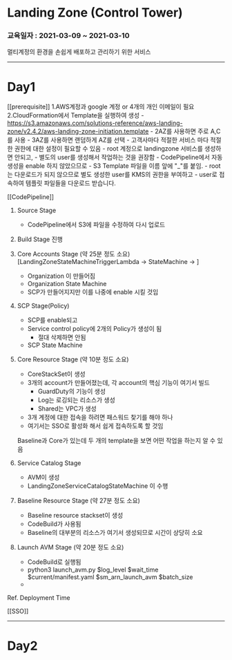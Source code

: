 # Landing Zone (Control Tower) 

### 교육일자 : 2021-03-09 ~ 2021-03-10

멀티계정의 환경을 손쉽게 배포하고 관리하기 위한 서비스

---

# Day1

[[prerequisite]]
1.AWS계정과 google 계정 or 4개의 개인 이메일이 필요
2.CloudFormation에서 Template을 실행하여 생성
    - https://s3.amazonaws.com/solutions-reference/aws-landing-zone/v2.4.2/aws-landing-zone-initiation.template
    - 2AZ를 사용하면 주로 A,C를 사용
    - 3AZ를 사용하면 랜덤하게 AZ를 선택
    - 고객사마다 적절한 서비스 마다 적절한 권한에 대한 설정이 필요할 수 있음 
    - root 계정으로 landingzone 서비스를 생성하면 안되고,
    - 별도의 user를 생성해서 작업하는 것을 권장함
    - CodePipeline에서 자동 생성을 enable 하지 않았으므로
    - S3 Template 파일을 이름 앞에 "_"를 붙임.
    - root는 다운로드가 되지 않으므로 별도 생성한 user를 KMS의 권한을 부여하고
    - user로 접속하여 템플릿 파일들을 다운로드 받습니다.


[[CodePipeline]]
1. Source Stage 
    - CodePipeline에서 S3에 파일을 수정하여 다시 업로드
2. Build Stage 진행

3. Core Accounts Stage (약 25분 정도 소요)
    [LandingZoneStateMachineTriggerLambda -> StateMachine -> ]
    - Organization 이 만들어짐 
    - Organization State Machine
    - SCP가 만들어지지만 이를 나중에 enable 시킬 것임

4. SCP Stage(Policy)
    - SCP를 enable되고
    - Service control policy에 2개의 Policy가 생성이 됨
      - 절대 삭제하면 안됨
    - SCP State Machine

5. Core Resource Stage (약 10분 정도 소요)
    - CoreStackSet이 생성
    - 3개의 account가 만들어졌는데, 각 account의 핵심 기능이 여기서 빌드
      - GuardDuty의 기능이 생성
      - Log는 로깅되는 리소스가 생성
      - Shared는 VPC가 생성
    - 3개 계정에 대한 접속을 하려면 패스워드 찾기를 해야 하나
    - 여기서는 SSO로 활성화 해서 쉽게 접속하도록 할 것임

    Baseline과 Core가 있는데 두 개의 template을 보면 어떤 작업을 하는지 알 수 있음

6. Service Catalog Stage
    - AVM이 생성
    - LandingZoneServiceCatalogStateMachine 이 수행

7. Baseline Resource Stage (약 27분 정도 소요)
    - Baseline resource stackset이 생성
    - CodeBuild가 사용됨
    - Baseline의 대부분의 리소스가 여기서 생성되므로 시간이 상당히 소요

8. Launch AVM Stage (약 20분 정도 소요)
    - CodeBuild로 실행됨
    - python3 launch_avm.py $log_level $wait_time $current/manifest.yaml $sm_arn_launch_avm $batch_size
    - 

Ref. Deployment Time

[[SSO]]

--- 

# Day2 
